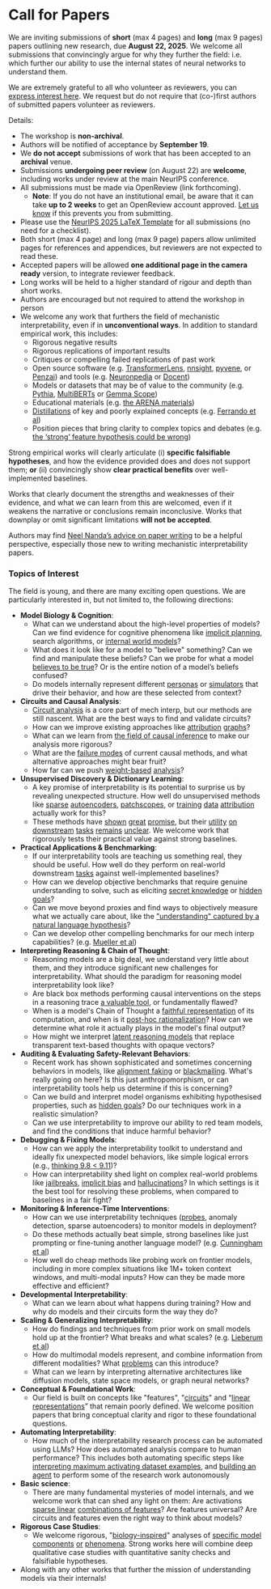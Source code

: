 # Call for Papers
We are inviting submissions of **short** (max 4 pages) and **long** (max 9 pages) papers outlining new research, due **August 22, 2025**. We welcome all submissions that convincingly argue for why they further the field: i.e. which further our ability to use the internal states of neural networks to understand them. 

We are extremely grateful to all who volunteer as reviewers, you can [express interest here](https://www.google.com/url?q=https://docs.google.com/forms/d/e/1FAIpQLSdiw1SJllzoTz_nqzDTzTOGb9DV3W_truQyh-WvYj_QGIi7Mg/viewform?usp%3Ddialog&sa=D&source=editors&ust=1752723852012457&usg=AOvVaw2_tHTlO5WcmhqnGBbvG0Ay). We request but do not require that (co-)first authors of submitted papers volunteer as reviewers. 

Details: 
* The workshop is **non-archival**.
* Authors will be notified of acceptance by **September 19**.
* We **do not accept** submissions of work that has been accepted to an **archival** venue.
* Submissions **undergoing peer review** (on August 22) are **welcome**, including works under review at the main NeurIPS conference.
* All submissions must be made via OpenReview (link forthcoming).
  * **Note**: If you do not have an institutional email, be aware that it can take **up to 2 weeks** to get an OpenReview account approved. [Let us know](mailto:neurips2025@mechinterpworkshop.com) if this prevents you from submitting.
* Please use the [NeurIPS 2025 LaTeX Template](https://www.google.com/url?q=https://media.neurips.cc/Conferences/NeurIPS2025/Styles.zip&sa=D&source=editors&ust=1752723852015804&usg=AOvVaw3t9vvYGmE26dpyvO1yiSCI) for all submissions (no need for a checklist).
* Both short (max 4 page) and long (max 9 page) papers allow unlimited pages for references and appendices, but reviewers are not expected to read these.
* Accepted papers will be allowed **one additional page in the camera ready** version, to integrate reviewer feedback.
* Long works will be held to a higher standard of rigour and depth than short works.
* Authors are encouraged but not required to attend the workshop in person
* We welcome any work that furthers the field of mechanistic interpretability, even if in **unconventional ways**. In addition to standard empirical work, this includes:
  * Rigorous negative results
  * Rigorous replications of important results
  * Critiques or compelling failed replications of past work
  * Open source software (e.g. [TransformerLens](https://www.google.com/url?q=https://github.com/neelnanda-io/TransformerLens&sa=D&source=editors&ust=1752723852018514&usg=AOvVaw3G6Cznc_EQV6rn02y0M0Se), [nnsight](https://www.google.com/url?q=https://github.com/ndif-team/nnsight&sa=D&source=editors&ust=1752723852018701&usg=AOvVaw0R9ytVxs07yMDZ5qFOyQ7p), [pyvene](https://www.google.com/url?q=https://github.com/stanfordnlp/pyvene/tree/main/pyvene/models/mlp&sa=D&source=editors&ust=1752723852018851&usg=AOvVaw0sHiKuLuBl8TmUw02K1ErV), or [Penzai](https://www.google.com/url?q=https://github.com/google-deepmind/penzai&sa=D&source=editors&ust=1752723852018947&usg=AOvVaw070XqtTtc-A5Algm0Vs_9H)) and tools (e.g. [Neuronpedia](https://www.google.com/url?q=http://neuronpedia.org&sa=D&source=editors&ust=1752723852019075&usg=AOvVaw2SLurL5IYU2igfyDiZdIC1) or [Docent](https://www.google.com/url?q=https://transluce.org/introducing-docent&sa=D&source=editors&ust=1752723852019279&usg=AOvVaw3YxlTp8Xg_0lGmeCuFfgjW))
  * Models or datasets that may be of value to the community (e.g. [Pythia](https://www.google.com/url?q=https://arxiv.org/abs/2304.01373&sa=D&source=editors&ust=1752723852019593&usg=AOvVaw3PncFxb7Gr5l6NrjnTwVi8), [MultiBERTs](https://www.google.com/url?q=https://arxiv.org/abs/2106.16163&sa=D&source=editors&ust=1752723852019678&usg=AOvVaw3G4ENzExOJv5lCCGgeu7gT) or [Gemma Scope](https://www.google.com/url?q=https://arxiv.org/abs/2408.05147&sa=D&source=editors&ust=1752723852019888&usg=AOvVaw02IDQdXzybmDi556sCCoYW))
  * Educational materials (e.g. [the ARENA materials](https://www.google.com/url?q=https://arena3-chapter1-transformer-interp.streamlit.app/&sa=D&source=editors&ust=1752723852020204&usg=AOvVaw3VXfPMDAMADnqCz7F-ZvQr))
  * [Distillations](https://www.google.com/url?q=https://distill.pub/2017/research-debt/&sa=D&source=editors&ust=1752723852020398&usg=AOvVaw1besvKy7rvjCRi1lhKm9dV) of key and poorly explained concepts (e.g. [Ferrando et al](https://www.google.com/url?q=https://arxiv.org/abs/2405.00208&sa=D&source=editors&ust=1752723852020576&usg=AOvVaw0YufKNaV-LVXhBNLEKMEE9))
  * Position pieces that bring clarity to complex topics and debates (e.g. [the ‘strong’ feature hypothesis could be wrong](https://www.google.com/url?q=https://www.alignmentforum.org/posts/tojtPCCRpKLSHBdpn/the-strong-feature-hypothesis-could-be-wrong&sa=D&source=editors&ust=1752723852020948&usg=AOvVaw1iOQ5ptAbslzNUlu3qrkNJ))

Strong empirical works will clearly articulate (i) **specific falsifiable hypotheses**, and how the evidence provided does and does not support them; **or** (ii) convincingly show **clear practical benefits** over well-implemented baselines. 

Works that clearly document the strengths and weaknesses of their evidence, and what we can learn from this are welcomed, even if it weakens the narrative or conclusions remain inconclusive. Works that downplay or omit significant limitations **will not be accepted**. 

Authors may find [Neel Nanda’s advice on paper writing](https://www.google.com/url?q=https://www.alignmentforum.org/posts/eJGptPbbFPZGLpjsp/highly-opinionated-advice-on-how-to-write-ml-papers&sa=D&source=editors&ust=1752723852023023&usg=AOvVaw1WfkMdraShPoj9vTtxl3hf) to be a helpful perspective, especially those new to writing mechanistic interpretability papers. 
### Topics of Interest
The field is young, and there are many exciting open questions. We are particularly interested in, but not limited to, the following directions: 
* **Model Biology & Cognition**:
  * What can we understand about the high-level properties of models? Can we find evidence for cognitive phenomena like [implicit planning](https://www.google.com/url?q=https://transformer-circuits.pub/2025/attribution-graphs/biology.html%23dives-poems&sa=D&source=editors&ust=1752723852024207&usg=AOvVaw2WgghfMxS655fR13O--WmX), search algorithms, or [internal world models](https://www.google.com/url?q=https://arxiv.org/abs/2210.13382&sa=D&source=editors&ust=1752723852024482&usg=AOvVaw0Evs9bJVjn7lHTgUXWF32u)?
  * What does it look like for a model to "believe" something? Can we find and manipulate these beliefs? Can we probe for what a model [believes to be true](https://www.google.com/url?q=https://arxiv.org/abs/2310.06824&sa=D&source=editors&ust=1752723852024994&usg=AOvVaw24eGzQFqL3A5ED9Xdp0NZb)? Or is the entire notion of a model’s beliefs confused?
  * Do models internally represent different [personas](https://www.google.com/url?q=https://arxiv.org/abs/2406.12094&sa=D&source=editors&ust=1752723852025578&usg=AOvVaw1287BVMkIVaj5Pl0csaaXG) or [simulators](https://www.google.com/url?q=https://www.nature.com/articles/s41586-023-06647-8&sa=D&source=editors&ust=1752723852025790&usg=AOvVaw1H4hpU_VXwlTvKk2RZP6U6) that drive their behavior, and how are these selected from context?
* **Circuits and Causal Analysis**:
  * [Circuit analysis](https://www.google.com/url?q=https://distill.pub/2020/circuits/zoom-in/&sa=D&source=editors&ust=1752723852026410&usg=AOvVaw1fADkdAm9T7l6fUPQgLKBY) is a core part of mech interp, but our methods are still nascent. What are the best ways to find and validate circuits?
  * How can we improve existing approaches like [attribution](https://www.google.com/url?q=https://arxiv.org/abs/2406.11944&sa=D&source=editors&ust=1752723852026930&usg=AOvVaw1Vsm9u_weGsg_QNVvhMDvn) [graphs](https://www.google.com/url?q=https://transformer-circuits.pub/2025/attribution-graphs/methods.html&sa=D&source=editors&ust=1752723852027020&usg=AOvVaw1hSIrlbNeBtk9n-NL1ef6O)?
  * What can we learn from [the field of causal inference](https://www.google.com/url?q=https://arxiv.org/abs/2407.04690&sa=D&source=editors&ust=1752723852027173&usg=AOvVaw1UqbSYMhV9ZbaBEEPfHwOY) to make our analysis more rigorous?
  * What are the [failure modes](https://www.google.com/url?q=https://arxiv.org/abs/2307.15771&sa=D&source=editors&ust=1752723852027447&usg=AOvVaw0-Bplf-z-eiymQDQrD1jhE) of current causal methods, and what alternative approaches might bear fruit?
  * How far can we push [weight-based](https://www.google.com/url?q=https://arxiv.org/abs/2301.05217&sa=D&source=editors&ust=1752723852027889&usg=AOvVaw2Z-hxIlHje_vK0_dW9mxc1) [analysis](https://www.google.com/url?q=https://arxiv.org/abs/2410.08417&sa=D&source=editors&ust=1752723852028036&usg=AOvVaw1G97nvJSUgtgT0JFENIu5x)?
* **Unsupervised Discovery & Dictionary Learning**:
  * A key promise of interpretability is its potential to surprise us by revealing unexpected structure. How well do unsupervised methods like [sparse](https://www.google.com/url?q=https://arxiv.org/abs/2103.15949&sa=D&source=editors&ust=1752723852028642&usg=AOvVaw0DBTo24sL1nt3Uq5JQYg8D) [autoencoders](https://www.google.com/url?q=https://transformer-circuits.pub/2023/monosemantic-features&sa=D&source=editors&ust=1752723852028742&usg=AOvVaw1ygeXWgaYsrIHbdVGemKng), [patch](https://www.google.com/url?q=https://arxiv.org/abs/2401.06102&sa=D&source=editors&ust=1752723852028810&usg=AOvVaw2XrdgN8h_-tAfd-6UFoH9F)[scopes](https://www.google.com/url?q=https://arxiv.org/abs/2403.10949v2&sa=D&source=editors&ust=1752723852028860&usg=AOvVaw1vFvQ0BcK84MJ7jbtE4MSw), or [training](https://www.google.com/url?q=https://proceedings.mlr.press/v70/koh17a?ref%3Dhttps://githubhelp.com&sa=D&source=editors&ust=1752723852028952&usg=AOvVaw0FuxcrepfQ8IHlAwfdBmKW) [data](https://www.google.com/url?q=https://arxiv.org/abs/2308.03296&sa=D&source=editors&ust=1752723852029019&usg=AOvVaw1Zj6zQnPqq0HpF-d8jYGZn) [attribution](https://www.google.com/url?q=https://arxiv.org/abs/2205.11482&sa=D&source=editors&ust=1752723852029090&usg=AOvVaw3kVE_RAeVgnCB2rR0s6uvX) actually work for this?
  * These methods have [shown](https://www.google.com/url?q=https://transformer-circuits.pub/2024/scaling-monosemanticity/index.html&sa=D&source=editors&ust=1752723852029282&usg=AOvVaw3DPPykXwxqHJpdEdhs_cnC) [great](https://www.google.com/url?q=https://transformer-circuits.pub/2025/attribution-graphs/biology.html&sa=D&source=editors&ust=1752723852029437&usg=AOvVaw1Wqae6qDLhRVpx1YU4G6R3) [promise](https://www.google.com/url?q=https://arxiv.org/abs/2503.10965&sa=D&source=editors&ust=1752723852029510&usg=AOvVaw0vZ4et6b3ZtEwR7dHNYQ6-), but their [utility](https://www.google.com/url?q=https://arxiv.org/abs/2502.16681&sa=D&source=editors&ust=1752723852029587&usg=AOvVaw0nB4ws8TRFYJDEdgAY_W_J) [on](https://www.google.com/url?q=https://www.tilderesearch.com/blog/sieve&sa=D&source=editors&ust=1752723852029695&usg=AOvVaw2KGwLBsC5ei_5vmwTiaYm2) [downstream](https://www.google.com/url?q=https://arxiv.org/abs/2501.17148&sa=D&source=editors&ust=1752723852029834&usg=AOvVaw1_YofCtTGBh6CTHNO2WBXM) [tasks](https://www.google.com/url?q=https://transformer-circuits.pub/2024/features-as-classifiers/index.html&sa=D&source=editors&ust=1752723852030007&usg=AOvVaw3tq_zwLk-wdk3la_sJJ3_j) [remains](https://www.google.com/url?q=https://arxiv.org/abs/2502.04382&sa=D&source=editors&ust=1752723852030089&usg=AOvVaw2ablVSOW64ICeYXACsSvlz) [unclear](https://www.google.com/url?q=https://www.alignmentforum.org/posts/4uXCAJNuPKtKBsi28/negative-results-for-saes-on-downstream-tasks&sa=D&source=editors&ust=1752723852030194&usg=AOvVaw1JR6Fvr5ky_lLwrOQ5FndC). We welcome work that rigorously tests their practical value against strong baselines.
* **Practical Applications & Benchmarking**:
  * If our interpretability tools are teaching us something real, they should be useful. How well do they perform on real-world downstream [tasks](https://www.google.com/url?q=https://www.lesswrong.com/posts/wGRnzCFcowRCrpX4Y/downstream-applications-as-validation-of-interpretability&sa=D&source=editors&ust=1752723852030696&usg=AOvVaw0VvGFUHlXAA-2GsIPzLRvJ) against well-implemented baselines?
  * How can we develop objective benchmarks that require genuine understanding to solve, such as eliciting [secret knowledge](https://www.google.com/url?q=https://arxiv.org/abs/2505.14352&sa=D&source=editors&ust=1752723852030959&usg=AOvVaw1tFektxa9bF7LBBvLcCaWI) or [hidden goals](https://www.google.com/url?q=https://arxiv.org/abs/2503.10965&sa=D&source=editors&ust=1752723852031036&usg=AOvVaw08YPgx8DTh-_2L9xGO4vih)?
  * Can we move beyond proxies and find ways to objectively measure what we actually care about, like the ["understanding" captured by a natural language hypothesis](https://www.google.com/url?q=https://arxiv.org/abs/2502.04382&sa=D&source=editors&ust=1752723852031329&usg=AOvVaw2Q6YxGO1eEKdw1bLg5mf9u)?
  * Can we develop other compelling benchmarks for our mech interp capabilities? (e.g. [Mueller et al](https://www.google.com/url?q=https://arxiv.org/abs/2504.13151&sa=D&source=editors&ust=1752723852031637&usg=AOvVaw2XUI0jiFkagnPFk6-tM2tq))
* **Interpreting Reasoning & Chain of Thought**:
  * Reasoning models are a big deal, we understand very little about them, and they introduce significant new challenges for interpretability. What should the paradigm for reasoning model interpretability look like?
  * Are black box methods performing causal interventions on the steps in a reasoning trace [a valuable tool](https://www.google.com/url?q=https://arxiv.org/abs/2506.19143&sa=D&source=editors&ust=1752723852032389&usg=AOvVaw2tPAzdGhFJ39wRJI1NBFRx), or fundamentally flawed?
  * When is a model's Chain of Thought a [faithful representation](https://www.google.com/url?q=https://arxiv.org/abs/2305.04388&sa=D&source=editors&ust=1752723852032563&usg=AOvVaw2MOPyTzQwHa-LiztavuYeN) of its computation, and when is it [post-hoc rationalization](https://www.google.com/url?q=https://arxiv.org/abs/2503.08679&sa=D&source=editors&ust=1752723852032673&usg=AOvVaw0eZmYxaDeMyIRBCv2BV3ei)? How can we determine what role it actually plays in the model's final output?
  * How might we interpret [latent reasoning models](https://www.google.com/url?q=https://arxiv.org/abs/2412.06769&sa=D&source=editors&ust=1752723852032979&usg=AOvVaw3Qt_7dh1C_Ix_st7yK23FY) that replace transparent text-based thoughts with opaque vectors?
* **Auditing & Evaluating Safety-Relevant Behaviors**:
  * Recent work has shown sophisticated and sometimes concerning behaviors in models, like [alignment faking](https://www.google.com/url?q=https://arxiv.org/abs/2412.14093&sa=D&source=editors&ust=1752723852033388&usg=AOvVaw1liXLvCpBVMOLPYhgRQ8sN) or [blackmailing](https://www.google.com/url?q=https://www.anthropic.com/research/agentic-misalignment&sa=D&source=editors&ust=1752723852033486&usg=AOvVaw00ddY11RX9ZDOurTNPurLK). What's really going on here? Is this just anthropomorphism, or can interpretability tools help us determine if this is concerning?
  * Can we build and interpret model organisms exhibiting hypothesised properties, such as [hidden goals](https://www.google.com/url?q=https://arxiv.org/abs/2503.10965&sa=D&source=editors&ust=1752723852033815&usg=AOvVaw3jpF_S4tnBex-VotjimkgS)? Do our techniques work in a realistic simulation?
  * Can we use interpretability to improve our ability to red team models, and find the conditions that induce harmful behavior?
* **Debugging & Fixing Models**:
  * How can we apply the interpretability toolkit to understand and ideally fix unexpected model behaviors, like simple logical errors (e.g., [thinking 9.8 < 9.11](https://www.google.com/url?q=https://transluce.org/observability-interface&sa=D&source=editors&ust=1752723852034365&usg=AOvVaw2dMPZRsZIUOJciwmJP_riK))?
  * How can interpretability shed light on complex real-world problems like [jailbreaks](https://www.google.com/url?q=https://transformer-circuits.pub/2025/attribution-graphs/biology.html%23dives-jailbreak&sa=D&source=editors&ust=1752723852034576&usg=AOvVaw2DyBnoCeDGFtGjBTXZF8lp), [implicit bias](https://www.google.com/url?q=https://arxiv.org/abs/2506.10922&sa=D&source=editors&ust=1752723852034649&usg=AOvVaw3JMnPaYZEjXWT7UVOdpgpG) and [hallucinations](https://www.google.com/url?q=https://arxiv.org/abs/2411.14257&sa=D&source=editors&ust=1752723852034719&usg=AOvVaw11Nz8JgX6eM5Xjc7VkImvk)? In which settings is it the best tool for resolving these problems, when compared to baselines in a fair fight?
* **Monitoring & Inference-Time Interventions**:
  * How can we use interpretability techniques ([probes](https://www.google.com/url?q=https://arxiv.org/abs/2102.12452&sa=D&source=editors&ust=1752723852035160&usg=AOvVaw1TWvKESDNuTbQ5elgCYbii), anomaly detection, sparse autoencoders) to monitor models in deployment?
  * Do these methods actually beat simple, strong baselines like just prompting or fine-tuning another language model? (e.g. [Cunningham et al](https://www.google.com/url?q=https://alignment.anthropic.com/2025/cheap-monitors/&sa=D&source=editors&ust=1752723852035858&usg=AOvVaw0DBYmZXMXz1Ri0X1myCIqb))
  * How well do cheap methods like probing work on frontier models, including in more complex situations like 1M+ token context windows, and multi-modal inputs? How can they be made more effective and efficient?
* **Developmental Interpretability**:
  * What can we learn about what happens during training? How and why do models and their circuits form the way they do?
* **Scaling & Generalizing Interpretability**:
  * How do findings and techniques from prior work on small models hold up at the frontier? What breaks and what scales? (e.g. [Lieberum et al](https://www.google.com/url?q=https://arxiv.org/abs/2307.09458&sa=D&source=editors&ust=1752723852036848&usg=AOvVaw1Pe2QCgw5kLR7eWz-3hDQk))
  * How do multimodal models represent, and combine information from different modalities? What [problems](https://www.google.com/url?q=https://openreview.net/pdf?id%3DVUhRdZp8ke&sa=D&source=editors&ust=1752723852037120&usg=AOvVaw0-P7hZkHyPrDhrdnYf4tQD) can this introduce?
  * What can we learn by interpreting alternative architectures like diffusion models, state space models, or graph neural networks?
* **Conceptual & Foundational Work**:
  * Our field is built on concepts like "features", "[circuits](https://www.google.com/url?q=https://distill.pub/2020/circuits/zoom-in/&sa=D&source=editors&ust=1752723852037644&usg=AOvVaw2ORmi5ldfjW5Oe4wppA-0q)" and “[linear representations](https://www.google.com/url?q=https://transformer-circuits.pub/2024/july-update/index.html%23linear-representations&sa=D&source=editors&ust=1752723852037787&usg=AOvVaw0C59tnfKHVB7F_2gHJwSPW)” that remain poorly defined. We welcome position papers that bring conceptual clarity and rigor to these foundational questions.
* **Automating Interpretability**:
  * How much of the interpretability research process can be automated using LLMs? How does automated analysis compare to human performance? This includes both automating specific steps like [interpreting maximum activating dataset examples](https://www.google.com/url?q=https://openaipublic.blob.core.windows.net/neuron-explainer/paper/index.html&sa=D&source=editors&ust=1752723852038478&usg=AOvVaw1tVo12ogWAtn5_5nfLwMxi), and [building an agent](https://www.google.com/url?q=https://arxiv.org/abs/2404.14394&sa=D&source=editors&ust=1752723852038581&usg=AOvVaw1zMjgMY0rMgjjr35qyLZfZ) to perform some of the research work autonomously
* **Basic science**:
  * There are many fundamental mysteries of model internals, and we welcome work that can shed any light on them: Are activations [sparse linear](https://www.google.com/url?q=https://arxiv.org/abs/1601.03764&sa=D&source=editors&ust=1752723852038982&usg=AOvVaw3iEs0mOwElEFCcHBgF76pf) [combinations of features](https://www.google.com/url?q=https://transformer-circuits.pub/2022/toy_model/index.html&sa=D&source=editors&ust=1752723852039132&usg=AOvVaw2x2KvBB3qoU4BMa0QGA1Me)? Are features universal? Are circuits and features even the right way to think about models?
* **Rigorous Case Studies**:
  * We welcome rigorous, "[biology-inspired](https://www.google.com/url?q=https://distill.pub/2020/circuits/curve-circuits/&sa=D&source=editors&ust=1752723852039495&usg=AOvVaw2HO2gZ7lisnwyxQMvpnOVe)" analyses of [specific model](https://www.google.com/url?q=https://arxiv.org/abs/2310.04625&sa=D&source=editors&ust=1752723852039612&usg=AOvVaw2swJqlHFHxpdrYQV5-ZsJ3) [components](https://www.google.com/url?q=https://transformer-circuits.pub/2024/scaling-monosemanticity/index.html&sa=D&source=editors&ust=1752723852039706&usg=AOvVaw0WwiuSuFkUNoMivIsycvbH) [or](https://www.google.com/url?q=https://arxiv.org/abs/2305.01610&sa=D&source=editors&ust=1752723852039767&usg=AOvVaw3V-vTShPvVgpWSg-iPebKW) [phenomena](https://www.google.com/url?q=https://arxiv.org/abs/2306.09346&sa=D&source=editors&ust=1752723852039832&usg=AOvVaw3i---9xg2EJUGs_ek4A5dW). Strong works here will combine deep qualitative case studies with quantitative sanity checks and falsifiable hypotheses.
* Along with any other works that further the mission of understanding models via their internals!